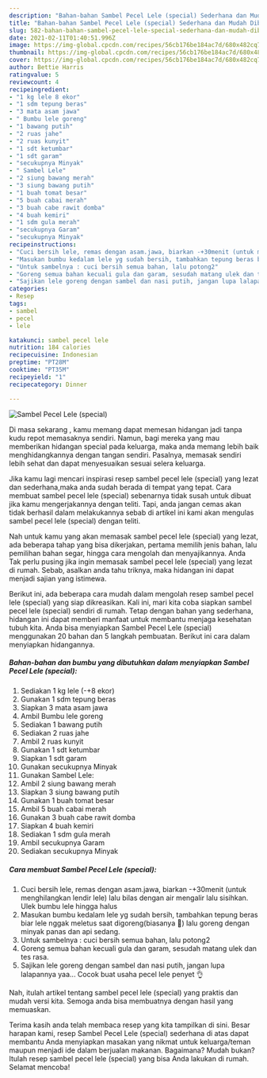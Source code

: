 ```yaml
---
description: "Bahan-bahan Sambel Pecel Lele (special) Sederhana dan Mudah Dibuat"
title: "Bahan-bahan Sambel Pecel Lele (special) Sederhana dan Mudah Dibuat"
slug: 582-bahan-bahan-sambel-pecel-lele-special-sederhana-dan-mudah-dibuat
date: 2021-02-11T01:40:51.996Z
image: https://img-global.cpcdn.com/recipes/56cb176be184ac7d/680x482cq70/sambel-pecel-lele-special-foto-resep-utama.jpg
thumbnail: https://img-global.cpcdn.com/recipes/56cb176be184ac7d/680x482cq70/sambel-pecel-lele-special-foto-resep-utama.jpg
cover: https://img-global.cpcdn.com/recipes/56cb176be184ac7d/680x482cq70/sambel-pecel-lele-special-foto-resep-utama.jpg
author: Bettie Harris
ratingvalue: 5
reviewcount: 4
recipeingredient:
- "1 kg lele 8 ekor"
- "1 sdm tepung beras"
- "3 mata asam jawa"
- " Bumbu lele goreng"
- "1 bawang putih"
- "2 ruas jahe"
- "2 ruas kunyit"
- "1 sdt ketumbar"
- "1 sdt garam"
- "secukupnya Minyak"
- " Sambel Lele"
- "2 siung bawang merah"
- "3 siung bawang putih"
- "1 buah tomat besar"
- "5 buah cabai merah"
- "3 buah cabe rawit domba"
- "4 buah kemiri"
- "1 sdm gula merah"
- "secukupnya Garam"
- "secukupnya Minyak"
recipeinstructions:
- "Cuci bersih lele, remas dengan asam.jawa, biarkan -+30menit (untuk menghilangkan lendir lele) lalu bilas dengan air mengalir lalu sisihkan. Ulek bumbu lele hingga halus"
- "Masukan bumbu kedalam lele yg sudah bersih, tambahkan tepung beras biar lele nggak meletus saat digoreng(biasanya 😬) lalu goreng dengan minyak panas dan api sedang."
- "Untuk sambelnya : cuci bersih semua bahan, lalu potong2"
- "Goreng semua bahan kecuali gula dan garam, sesudah matang ulek dan tes rasa."
- "Sajikan lele goreng dengan sambel dan nasi putih, jangan lupa lalapannya yaa... Cocok buat usaha pecel lele penyet 👌"
categories:
- Resep
tags:
- sambel
- pecel
- lele

katakunci: sambel pecel lele 
nutrition: 184 calories
recipecuisine: Indonesian
preptime: "PT28M"
cooktime: "PT35M"
recipeyield: "1"
recipecategory: Dinner

---
```



![Sambel Pecel Lele (special)](https://img-global.cpcdn.com/recipes/56cb176be184ac7d/680x482cq70/sambel-pecel-lele-special-foto-resep-utama.jpg)

Di masa  sekarang , kamu memang dapat memesan hidangan jadi tanpa kudu repot memasaknya sendiri. Namun, bagi mereka yang mau memberikan hidangan special pada keluarga, maka anda memang lebih baik menghidangkannya dengan tangan sendiri. Pasalnya, memasak sendiri lebih sehat dan dapat menyesuaikan sesuai selera keluarga.

Jika kamu lagi mencari inspirasi resep sambel pecel lele (special) yang lezat dan sederhana,maka anda sudah berada di tempat yang tepat. Cara membuat sambel pecel lele (special)  sebenarnya tidak susah untuk dibuat jika kamu mengerjakannya dengan teliti. Tapi, anda jangan cemas akan tidak berhasil dalam melakukannya 
sebab di artikel ini kami akan mengulas sambel pecel lele (special) dengan teliti.  



Nah untuk kamu yang akan memasak sambel pecel lele (special) yang lezat, ada beberapa tahap yang bisa dikerjakan, pertama memilih jenis bahan, lalu pemilihan bahan segar, hingga cara mengolah dan menyajikannya. Anda Tak perlu pusing jika ingin memasak sambel pecel lele (special) yang lezat di rumah. Sebab, asalkan anda  tahu triknya, maka hidangan ini dapat menjadi sajian yang istimewa.

Berikut ini, ada beberapa cara mudah dalam mengolah resep sambel pecel lele (special) yang siap dikreasikan. Kali ini, mari kita coba siapkan sambel pecel lele (special) sendiri di rumah. Tetap dengan bahan yang sederhana, hidangan ini dapat memberi manfaat untuk membantu menjaga kesehatan tubuh kita. Anda bisa menyiapkan Sambel Pecel Lele (special) menggunakan 20 bahan dan 5 langkah pembuatan. Berikut ini cara dalam menyiapkan hidangannya.

<!--inarticleads1-->

##### Bahan-bahan dan bumbu yang dibutuhkan dalam menyiapkan Sambel Pecel Lele (special):

1. Sediakan 1 kg lele (-+8 ekor)
1. Gunakan 1 sdm tepung beras
1. Siapkan 3 mata asam jawa
1. Ambil  Bumbu lele goreng
1. Sediakan 1 bawang putih
1. Sediakan 2 ruas jahe
1. Ambil 2 ruas kunyit
1. Gunakan 1 sdt ketumbar
1. Siapkan 1 sdt garam
1. Gunakan secukupnya Minyak
1. Gunakan  Sambel Lele:
1. Ambil 2 siung bawang merah
1. Siapkan 3 siung bawang putih
1. Gunakan 1 buah tomat besar
1. Ambil 5 buah cabai merah
1. Gunakan 3 buah cabe rawit domba
1. Siapkan 4 buah kemiri
1. Sediakan 1 sdm gula merah
1. Ambil secukupnya Garam
1. Sediakan secukupnya Minyak




<!--inarticleads2-->

##### Cara membuat Sambel Pecel Lele (special):

1. Cuci bersih lele, remas dengan asam.jawa, biarkan -+30menit (untuk menghilangkan lendir lele) lalu bilas dengan air mengalir lalu sisihkan. Ulek bumbu lele hingga halus
1. Masukan bumbu kedalam lele yg sudah bersih, tambahkan tepung beras biar lele nggak meletus saat digoreng(biasanya 😬) lalu goreng dengan minyak panas dan api sedang.
1. Untuk sambelnya : cuci bersih semua bahan, lalu potong2
1. Goreng semua bahan kecuali gula dan garam, sesudah matang ulek dan tes rasa.
1. Sajikan lele goreng dengan sambel dan nasi putih, jangan lupa lalapannya yaa... Cocok buat usaha pecel lele penyet 👌




Nah, itulah artikel tentang  sambel pecel lele (special)  yang praktis dan mudah versi kita. Semoga anda bisa membuatnya dengan hasil yang memuaskan. 

Terima kasih anda telah membaca resep yang kita tampilkan di sini. Besar harapan kami, resep  Sambel Pecel Lele (special) sederhana di atas dapat membantu Anda menyiapkan masakan yang nikmat untuk keluarga/teman maupun menjadi ide dalam berjualan makanan. Bagaimana? Mudah bukan? Itulah resep sambel pecel lele (special) yang bisa Anda lakukan di rumah. Selamat mencoba!

